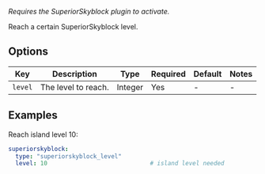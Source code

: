   
*Requires the SuperiorSkyblock plugin to activate.*

Reach a certain SuperiorSkyblock level.

## Options

| Key     | Description         | Type    | Required | Default | Notes |
|---------|---------------------|---------|----------|---------|-------|
| `level` | The level to reach. | Integer | Yes      | \-      | \-    |

## Examples

Reach island level 10:

``` yaml
superiorskyblock:
  type: "superiorskyblock_level"
  level: 10                             # island level needed
```

